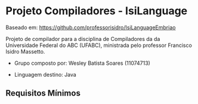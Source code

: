 # Projeto Compiladores - IsiLanguage

Baseado em: https://github.com/professorisidro/IsiLanguageEmbriao

Projeto de compilador para a disciplina de Compiladores da da Universidade Federal do ABC (UFABC), ministrada pelo professor Francisco Isidro Massetto.

- Grupo composto por: Wesley Batista Soares (11074713)


- Linguagem destino: Java

## Requisitos Mínimos
